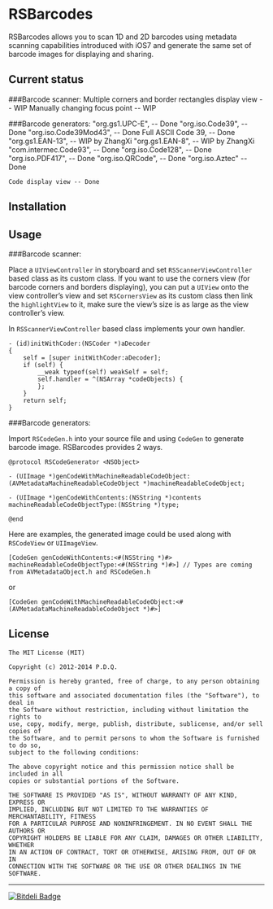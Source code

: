 RSBarcodes
==========

RSBarcodes allows you to scan 1D and 2D barcodes using metadata scanning capabilities introduced with iOS7 and generate the same set of barcode images for displaying and sharing.

Current status
------------

###Barcode scanner:
    Multiple corners and border rectangles display view -- WIP
    Manually changing focus point -- WIP

###Barcode generators:
    "org.gs1.UPC-E", -- Done
    "org.iso.Code39", -- Done
    "org.iso.Code39Mod43", -- Done
    Full ASCII Code 39, -- Done
    "org.gs1.EAN-13", -- WIP by ZhangXi
    "org.gs1.EAN-8", -- WIP by ZhangXi
    "com.intermec.Code93", -- Done
    "org.iso.Code128", -- Done
    "org.iso.PDF417", -- Done
    "org.iso.QRCode", -- Done
    "org.iso.Aztec" -- Done
    
    Code display view -- Done
    
Installation
------------

Usage
------------

###Barcode scanner:

Place a `UIViewController` in storyboard and set `RSScannerViewController` based class as its custom class. If you want to use the corners view (for barcode corners and borders displaying), you can put a `UIView` onto the view controller’s view and set `RSCornersView` as its custom class then link the `highlightView` to it, make sure the view’s size is as large as the view controller’s view.

In `RSScannerViewController` based class implements your own handler.

    - (id)initWithCoder:(NSCoder *)aDecoder
    {
        self = [super initWithCoder:aDecoder];
        if (self) {
            __weak typeof(self) weakSelf = self;
            self.handler = ^(NSArray *codeObjects) {
            };
        }
        return self;
    }

###Barcode generators:

Import `RSCodeGen.h` into your source file and using `CodeGen` to generate barcode image. RSBarcodes provides 2 ways.

    @protocol RSCodeGenerator <NSObject>

    - (UIImage *)genCodeWithMachineReadableCodeObject:(AVMetadataMachineReadableCodeObject *)machineReadableCodeObject;

    - (UIImage *)genCodeWithContents:(NSString *)contents machineReadableCodeObjectType:(NSString *)type;

    @end

Here are examples, the generated image could be used along with `RSCodeView` or `UIImageView`.

    [CodeGen genCodeWithContents:<#(NSString *)#> machineReadableCodeObjectType:<#(NSString *)#>] // Types are coming from AVMetadataObject.h and RSCodeGen.h

or

    [CodeGen genCodeWithMachineReadableCodeObject:<#(AVMetadataMachineReadableCodeObject *)#>]

License
------------

    The MIT License (MIT)

    Copyright (c) 2012-2014 P.D.Q.

    Permission is hereby granted, free of charge, to any person obtaining a copy of
    this software and associated documentation files (the "Software"), to deal in
    the Software without restriction, including without limitation the rights to
    use, copy, modify, merge, publish, distribute, sublicense, and/or sell copies of
    the Software, and to permit persons to whom the Software is furnished to do so,
    subject to the following conditions:

    The above copyright notice and this permission notice shall be included in all
    copies or substantial portions of the Software.

    THE SOFTWARE IS PROVIDED "AS IS", WITHOUT WARRANTY OF ANY KIND, EXPRESS OR
    IMPLIED, INCLUDING BUT NOT LIMITED TO THE WARRANTIES OF MERCHANTABILITY, FITNESS
    FOR A PARTICULAR PURPOSE AND NONINFRINGEMENT. IN NO EVENT SHALL THE AUTHORS OR
    COPYRIGHT HOLDERS BE LIABLE FOR ANY CLAIM, DAMAGES OR OTHER LIABILITY, WHETHER
    IN AN ACTION OF CONTRACT, TORT OR OTHERWISE, ARISING FROM, OUT OF OR IN
    CONNECTION WITH THE SOFTWARE OR THE USE OR OTHER DEALINGS IN THE SOFTWARE.

------------  
[![Bitdeli Badge](https://d2weczhvl823v0.cloudfront.net/yeahdongcn/rsbarcodes/trend.png)](https://bitdeli.com/free "Bitdeli Badge")

